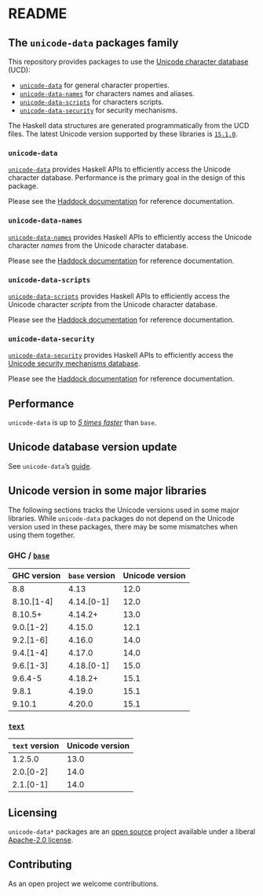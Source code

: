 # README

## The `unicode-data` packages family

This repository provides packages to use the
[Unicode character database](https://www.unicode.org/ucd/) (UCD):

- [`unicode-data`](#unicode-data) for general character properties.
- [`unicode-data-names`](#unicode-data-names) for characters names and aliases.
- [`unicode-data-scripts`](#unicode-data-scripts) for characters scripts.
- [`unicode-data-security`](#unicode-data-security) for security mechanisms.

The Haskell data structures are generated programmatically from the UCD files.
The latest Unicode version supported by these libraries is
[`15.1.0`](https://www.unicode.org/versions/Unicode15.1.0/).

### `unicode-data`

[`unicode-data`](unicode-data#readme) provides Haskell APIs to efficiently
access the Unicode character database.
Performance is the primary goal in the design of this package.

Please see the
[Haddock documentation](https://hackage.haskell.org/package/unicode-data)
for reference documentation.

### `unicode-data-names`

[`unicode-data-names`](unicode-data-names#readme) provides Haskell APIs
to efficiently access the Unicode character _names_ from the Unicode character
database.

Please see the
[Haddock documentation](https://hackage.haskell.org/package/unicode-data-names)
for reference documentation.

### `unicode-data-scripts`

[`unicode-data-scripts`](unicode-data-scripts#readme) provides Haskell APIs
to efficiently access the Unicode character _scripts_ from the Unicode character
database.

Please see the
[Haddock documentation](https://hackage.haskell.org/package/unicode-data-scripts)
for reference documentation.

### `unicode-data-security`

[`unicode-data-security`](unicode-data-security#readme) provides Haskell APIs
to efficiently access the
[Unicode security mechanisms database](https://www.unicode.org/reports/tr39/).

Please see the
[Haddock documentation](https://hackage.haskell.org/package/unicode-data-security)
for reference documentation.

## Performance

`unicode-data` is up to [_5 times faster_](unicode-data#performance)
than `base`.

## Unicode database version update

See `unicode-data`’s [guide](unicode-data/README.md#unicode-database-version-update).

## Unicode version in some major libraries

The following sections tracks the Unicode versions used in some major libraries.
While `unicode-data` packages do not depend on the Unicode version used in these
packages, there may be some mismatches when using them together.

### GHC / [`base`](https://hackage.haskell.org/package/base)

| GHC version   | `base` version | Unicode version |
| ------------- | -------------- | --------------- |
| 8.8           | 4.13           | 12.0            |
| 8.10.\[1-4\]  | 4.14.\[0-1\]   | 12.0            |
| 8.10.5+       | 4.14.2+        | 13.0            |
| 9.0.\[1-2\]   | 4.15.0         | 12.1            |
| 9.2.\[1-6\]   | 4.16.0         | 14.0            |
| 9.4.\[1-4\]   | 4.17.0         | 14.0            |
| 9.6.\[1-3\]   | 4.18.\[0-1\]   | 15.0            |
| 9.6.4-5       | 4.18.2+        | 15.1            |
| 9.8.1         | 4.19.0         | 15.1            |
| 9.10.1        | 4.20.0         | 15.1            |

### [`text`](https://hackage.haskell.org/package/text)

| `text` version | Unicode version |
| -------------- | --------------- |
| 1.2.5.0        | 13.0            |
| 2.0.\[0-2\]    | 14.0            |
| 2.1.\[0-1\]    | 14.0            |

## Licensing

`unicode-data*` packages are an [open source](https://github.com/composewell/unicode-data)
project available under a liberal [Apache-2.0 license](unicode-data/LICENSE).

## Contributing

As an open project we welcome contributions.
